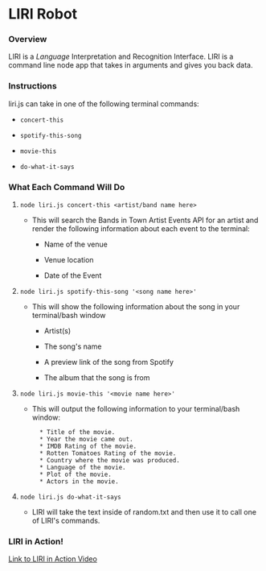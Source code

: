 # LIRI Robot

### Overview

LIRI is a _Language_ Interpretation and Recognition Interface. LIRI is a command line node app that takes in arguments and gives you back data.

### Instructions

liri.js can take in one of the following terminal commands:

   * `concert-this`

   * `spotify-this-song`

   * `movie-this`

   * `do-what-it-says`

### What Each Command Will Do

1. `node liri.js concert-this <artist/band name here>`

   * This will search the Bands in Town Artist Events API for an artist and render the following information about each event to the terminal:

     * Name of the venue

     * Venue location

     * Date of the Event

2. `node liri.js spotify-this-song '<song name here>'`

   * This will show the following information about the song in your terminal/bash window

     * Artist(s)

     * The song's name

     * A preview link of the song from Spotify

     * The album that the song is from


3. `node liri.js movie-this '<movie name here>'`

   * This will output the following information to your terminal/bash window:

     ```
       * Title of the movie.
       * Year the movie came out.
       * IMDB Rating of the movie.
       * Rotten Tomatoes Rating of the movie.
       * Country where the movie was produced.
       * Language of the movie.
       * Plot of the movie.
       * Actors in the movie.
     ```

4. `node liri.js do-what-it-says`

     * LIRI will take the text inside of random.txt and then use it to call one of LIRI's commands.



### LIRI in Action!

[Link to LIRI in Action Video](https://youtu.be/noiq-4HOCQI)


